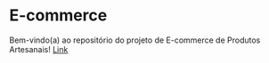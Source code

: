 # E-commerce
Bem-vindo(a) ao repositório do projeto de E-commerce de Produtos Artesanais!
[Link](https://tudoparaartesanato.vercel.app/)
